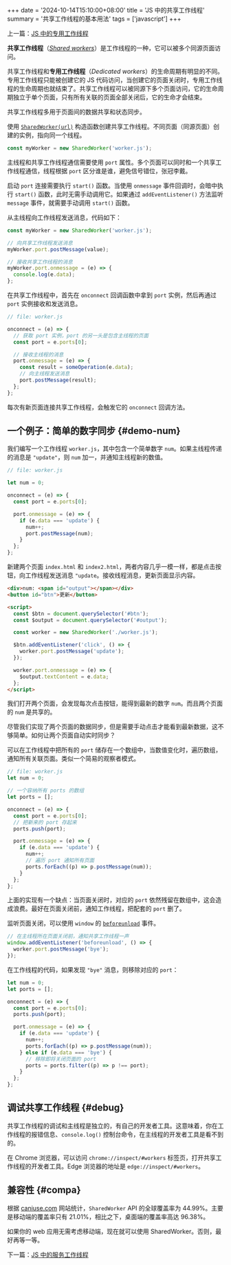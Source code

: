 +++
date = '2024-10-14T15:10:00+08:00'
title = 'JS 中的共享工作线程'
summary = '共享工作线程的基本用法'
tags = ['javascript']
+++

上一篇：[JS 中的专用工作线程](/posts/dedicated-worker/)

**共享工作线程**（_[Shared workers](https://developer.mozilla.org/en-US/docs/Web/API/SharedWorker)_）是工作线程的一种，它可以被多个同源页面访问。

共享工作线程和**专用工作线程**（_Dedicated workers_）的生命周期有明显的不同。专用工作线程只能被创建它的 JS 代码访问，当创建它的页面关闭时，专用工作线程的生命周期也就结束了。共享工作线程可以被同源下多个页面访问，它的生命周期独立于单个页面，只有所有关联的页面全部关闭后，它的生命才会结束。

共享工作线程多用于页面间的数据共享和状态同步。

使用 [`SharedWorker(url)`](https://developer.mozilla.org/en-US/docs/Web/API/SharedWorker/SharedWorker) 构造函数创建共享工作线程。不同页面（同源页面）创建的实例，指向同一个线程。

```js
const myWorker = new SharedWorker('worker.js');
```

主线程和共享工作线程通信需要使用 `port` 属性。多个页面可以同时和一个共享工作线程通信，线程根据 `port` 区分谁是谁，避免信号错位，张冠李戴。

启动 `port` 连接需要执行 `start()` 函数。当使用 `onmessage` 事件回调时，会暗中执行 `start()` 函数，此时无需手动调用它。如果通过 `addEventListener()` 方法监听 `message` 事件，就需要手动调用 `start()` 函数。

从主线程向工作线程发送消息，代码如下：

```js
const myWorker = new SharedWorker('worker.js');

// 向共享工作线程发送消息
myWorker.port.postMessage(value);

// 接收共享工作线程的消息
myWorker.port.onmessage = (e) => {
  console.log(e.data);
};
```

在共享工作线程中，首先在 `onconnect` 回调函数中拿到 `port` 实例，然后再通过 `port` 实例接收和发送消息。

```js
// file: worker.js

onconnect = (e) => {
  // 获取 port 实例，port 的另一头是包含主线程的页面
  const port = e.ports[0];

  // 接收主线程的消息
  port.onmessage = (e) => {
    const result = someOperation(e.data);
    // 向主线程发送消息
    port.postMessage(result);
  };
};
```

每次有新页面连接共享工作线程，会触发它的 `onconnect` 回调方法。

## 一个例子：简单的数字同步 {#demo-num}

我们编写一个工作线程 `worker.js`，其中包含一个简单数字 `num`。如果主线程传递的消息是 `"update"`，则 `num` 加一，并通知主线程新的数值。

```js
// file: worker.js

let num = 0;

onconnect = (e) => {
  const port = e.ports[0];

  port.onmessage = (e) => {
    if (e.data === 'update') {
      num++;
      port.postMessage(num);
    }
  };
};
```

新建两个页面 `index.html` 和 `index2.html`，两者内容几乎一模一样，都是点击按钮，向工作线程发送消息 `"update`。接收线程消息，更新页面显示内容。

```html
<div>num: <span id="output"></span></div>
<button id="btn">更新</button>

<script>
  const $btn = document.querySelector('#btn');
  const $output = document.querySelector('#output');

  const worker = new SharedWorker('./worker.js');

  $btn.addEventListener('click', () => {
    worker.port.postMessage('update');
  });

  worker.port.onmessage = (e) => {
    $output.textContent = e.data;
  };
</script>
```

我们打开两个页面，会发现每次点击按钮，能得到最新的数字 `num`。而且两个页面的 `num` 是共享的。

尽管我们实现了两个页面的数据同步，但是需要手动点击才能看到最新数据，这不够简单。如何让两个页面自动实时同步？

可以在工作线程中把所有的 `port` 储存在一个数组中，当数值变化时，遍历数组，通知所有关联页面。类似一个简易的观察者模式。

```js
// file: worker.js
let num = 0;

// 一个容纳所有 ports 的数组
let ports = [];

onconnect = (e) => {
  const port = e.ports[0];
  // 把新来的 port 存起来
  ports.push(port);

  port.onmessage = (e) => {
    if (e.data === 'update') {
      num++;
      // 遍历 port 通知所有页面
      ports.forEach((p) => p.postMessage(num));
    }
  };
};
```

上面的实现有一个缺点：当页面关闭时，对应的 `port` 依然残留在数组中，这会造成浪费。最好在页面关闭前，通知工作线程，把配套的 `port` 删了。

监听页面关闭，可以使用 `window` 的 [`beforeunload`](https://developer.mozilla.org/en-US/docs/Web/API/Window/beforeunload_event) 事件。

```js
// 在主线程所在页面关闭前，通知共享工作线程一声
window.addEventListener('beforeunload', () => {
  worker.port.postMessage('bye');
});
```

在工作线程的代码，如果发现 `"bye"` 消息，则移除对应的 `port`：

```js
let num = 0;
let ports = [];

onconnect = (e) => {
  const port = e.ports[0];
  ports.push(port);

  port.onmessage = (e) => {
    if (e.data === 'update') {
      num++;
      ports.forEach((p) => p.postMessage(num));
    } else if (e.data === 'bye') {
      // 移除即将关闭页面的 port
      ports = ports.filter((p) => p !== port);
    }
  };
};
```

## 调试共享工作线程 {#debug}

共享工作线程的调试和主线程是独立的，有自己的开发者工具。这意味着，你在工作线程的报错信息、`console.log()` 控制台命令，在主线程的开发者工具是看不到的。

在 Chrome 浏览器，可以访问 `chrome://inspect/#workers` 标签页，打开共享工作线程的开发者工具。Edge 浏览器的地址是 `edge://inspect/#workers`。

## 兼容性 {#compa}

根据 [caniuse.com](https://caniuse.com/mdn-api_sharedworker) 网站统计，`SharedWorker` API 的全球覆盖率为 44.99%。主要是移动端的覆盖率只有 21.01%，相比之下，桌面端的覆盖率高达 96.38%。

如果你的 web 应用无需考虑移动端，现在就可以使用 SharedWorker。否则，最好再等一等。

下一篇：[JS 中的服务工作线程](/posts/service-worker/)
